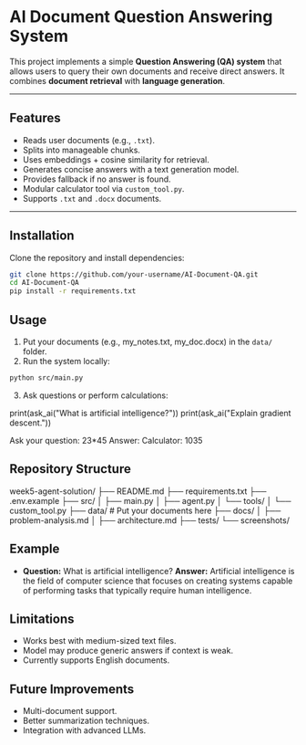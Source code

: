 # AI Document Question Answering System

This project implements a simple **Question Answering (QA) system** that allows users to query their own documents and receive direct answers. It combines **document retrieval** with **language generation**.

---

## Features
- Reads user documents (e.g., `.txt`).
- Splits into manageable chunks.
- Uses embeddings + cosine similarity for retrieval.
- Generates concise answers with a text generation model.
- Provides fallback if no answer is found.
- Modular calculator tool via `custom_tool.py`.
- Supports `.txt` and `.docx` documents.

---

## Installation
Clone the repository and install dependencies:

```bash
git clone https://github.com/your-username/AI-Document-QA.git
cd AI-Document-QA
pip install -r requirements.txt
```


## Usage
1. Put your documents (e.g., my_notes.txt, my_doc.docx) in the `data/` folder.
2. Run the system locally:

```bash
python src/main.py
``` 
3. Ask questions or perform calculations:

print(ask_ai("What is artificial intelligence?"))
print(ask_ai("Explain gradient descent."))

Ask your question: 23*45
Answer: Calculator: 1035

## Repository Structure
week5-agent-solution/
├── README.md
├── requirements.txt
├── .env.example
├── src/
│   ├── main.py
│   ├── agent.py
│   └── tools/
│       └── custom_tool.py
├── data/                  # Put your documents here
├── docs/
│   ├── problem-analysis.md
│   ├── architecture.md
├── tests/
└── screenshots/


## Example
- **Question:** What is artificial intelligence?
**Answer:** Artificial intelligence is the field of computer science that focuses on creating systems capable of performing tasks that typically require human intelligence.
## Limitations
- Works best with medium-sized text files.
- Model may produce generic answers if context is weak.
- Currently supports English documents.

## Future Improvements
- Multi-document support.
- Better summarization techniques.
- Integration with advanced LLMs.
